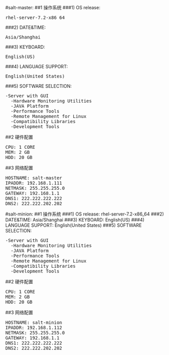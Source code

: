 #salt-master:
##1 操作系统
###1) OS release: 
<pre>rhel-server-7.2-x86_64</pre>
###2) DATE&TIME: 
<pre>Asia/Shanghai</pre>
###3) KEYBOARD: 
<pre>English(US)</pre>
###4) LANGUAGE SUPPORT: 
<pre>English(United States)</pre>
###5) SOFTWARE SELECTION:
<pre>
-Server with GUI
  -Hardware Monitoring Utilities
  -JAVA Platform
  -Performance Tools
  -Remote Management for Linux
  -Compatibility Libraries
  -Development Tools
</pre>
##2 硬件配置
<pre>
CPU: 1 CORE
MEM: 2 GB
HDD: 20 GB
</pre>
##3 网络配置
<pre>
HOSTNAME: salt-master
IPADDR: 192.168.1.111
NETMASK: 255.255.255.0
GATEWAY: 192.168.1.1
DNS1: 222.222.222.222
DNS2: 222.222.202.202
</pre>
#salt-minion:
##1 操作系统
###1) OS release: rhel-server-7.2-x86_64
###2) DATE&TIME: Asia/Shanghai
###3) KEYBOARD: English(US)
###4) LANGUAGE SUPPORT: English(United States)
###5) SOFTWARE SELECTION:
<pre>
-Server with GUI
  -Hardware Monitoring Utilities
  -JAVA Platform
  -Performance Tools
  -Remote Management for Linux
  -Compatibility Libraries
  -Development Tools
</pre>
##2 硬件配置
<pre>
CPU: 1 CORE
MEM: 2 GB
HDD: 20 GB
</pre>
##3 网络配置
<pre>
HOSTNAME: salt-minion
IPADDR: 192.168.1.112
NETMASK: 255.255.255.0
GATEWAY: 192.168.1.1
DNS1: 222.222.222.222
DNS2: 222.222.202.202
</pre>